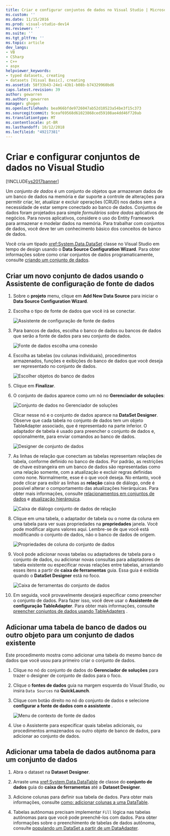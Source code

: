 ```yaml
---
title: Criar e configurar conjuntos de dados no Visual Studio | Microsoft Docs
ms.custom: ''
ms.date: 11/15/2016
ms.prod: visual-studio-dev14
ms.reviewer: ''
ms.suite: ''
ms.tgt_pltfrm: ''
ms.topic: article
dev_langs:
- VB
- CSharp
- C++
- aspx
helpviewer_keywords:
- typed datasets, creating
- datasets [Visual Basic], creating
ms.assetid: 58f33b43-24e1-43b1-b08b-b74329960bd6
caps.latest.revision: 39
author: gewarren
ms.author: gewarren
manager: ghogen
ms.openlocfilehash: bea966bfde9726047ab52d10523a54be3f15c373
ms.sourcegitcommit: 9ceaf69568d61023868ced59108ae4dd46f720ab
ms.translationtype: MT
ms.contentlocale: pt-BR
ms.lasthandoff: 10/12/2018
ms.locfileid: "49217381"
---
```

# <a name="create-and-configure-datasets-in-visual-studio"></a>Criar e configurar conjuntos de dados no Visual Studio
[!INCLUDE[vs2017banner](../includes/vs2017banner.md)]

  
Um *conjunto de dados* é um conjunto de objetos que armazenam dados de um banco de dados na memória e dar suporte a controle de alterações para permitir criar, ler, atualizar e excluir operações (CRUD) nos dados sem a necessidade de estar sempre conectado ao banco de dados. Conjuntos de dados foram projetados para simple *formulários sobre dados* aplicativos de negócios. Para novos aplicativos, considere o uso do Entity Framework para armazenar e modelar dados na memória. Para trabalhar com conjuntos de dados, você deve ter um conhecimento básico dos conceitos de banco de dados.  
  
 Você cria um tipado <xref:System.Data.DataSet> classe no Visual Studio em tempo de design usando o **Data Source Configuration Wizard**. Para obter informações sobre como criar conjuntos de dados programaticamente, consulte [criando um conjunto de dados](http://msdn.microsoft.com/library/57629d8f-393e-4677-8b83-29ffde27f5fc).  
  
## <a name="create-a-new-dataset-by-using-the-data-source-configuration-wizard"></a>Criar um novo conjunto de dados usando o Assistente de configuração de fonte de dados  
  
1.  Sobre o **projeto** menu, clique em **Add New Data Source** para iniciar o **Data Source Configuration Wizard**.  
  
2.  Escolha o tipo de fonte de dados que você irá se conectar.  
  
     ![Assistente de configuração de fonte de dados](../data-tools/media/data-source-configuration-wizard.png "Assistente de configuração de fonte de dados")  
  
3.  Para bancos de dados, escolha o banco de dados ou bancos de dados que serão a fonte de dados para seu conjunto de dados.  
  
     ![Fonte de dados escolha uma conexão](../data-tools/media/data-source-choose-a-connection.png "fonte de dados escolha uma conexão")  
  
4.  Escolha as tabelas (ou colunas individuais), procedimentos armazenados, funções e exibições do banco de dados que você deseja ser representado no conjunto de dados.  
  
     ![Escolher objetos do banco de dados](../data-tools/media/raddata-chose-objects.png "raddata escolher objetos")  
  
5.  Clique em **Finalizar**.  
  
6.  O conjunto de dados aparece como um nó no **Gerenciador de soluções**:  
  
     ![Conjunto de dados no Gerenciador de soluções](../data-tools/media/dataset-in-solution-explorer.png "conjunto de dados no Gerenciador de soluções")  
  
     Clicar nesse nó e o conjunto de dados aparece na **DataSet Designer**. Observe que cada tabela no conjunto de dados tem um objeto TableAdapter associado, que é representado na parte inferior. O adaptador de tabela é usado para preencher o conjunto de dados e, opcionalmente, para enviar comandos ao banco de dados.  
  
     ![Designer de conjunto de dados](../data-tools/media/dataset-designer.png "DataSet Designer")  
  
7.  As linhas de relação que conectam as tabelas representam relações de tabela, conforme definido no banco de dados. Por padrão, as restrições de chave estrangeira em um banco de dados são representadas como uma relação somente, com a atualização e excluir regras definidas como none. Normalmente, esse é o que você deseja. No entanto, você pode clicar para exibir as linhas as **relação** caixa de diálogo, onde é possível alterar o comportamento das atualizações hierárquicas. Para obter mais informações, consulte [relacionamentos em conjuntos de dados](../data-tools/relationships-in-datasets.md) e [atualização hierárquica](../data-tools/hierarchical-update.md).  
  
     ![Caixa de diálogo conjunto de dados de relação](../data-tools/media/raddata-relation-dialog.png "caixa de diálogo de relação raddata")  
  
8.  Clique em uma tabela, o adaptador de tabela ou o nome da coluna em uma tabela para ver suas propriedades na **propriedades** janela. Você pode modificar alguns valores aqui. Lembre-se de que você está modificando o conjunto de dados, não o banco de dados de origem.  
  
     ![Propriedades de coluna do conjunto de dados](../data-tools/media/dataset-column-properties.png "propriedades de coluna do conjunto de dados")  
  
9. Você pode adicionar novas tabelas ou adaptadores de tabela para o conjunto de dados, ou adicionar novas consultas para adaptadores de tabela existente ou especificar novas relações entre tabelas, arrastando esses itens a partir de **caixa de ferramentas** guia. Essa guia é exibida quando o **DataSet Designer** está no foco.  
  
     ![Caixa de ferramentas do conjunto de dados](../data-tools/media/raddata-dataset-toolbox.png "raddata caixa de ferramentas do conjunto de dados")  
  
10. Em seguida, você provavelmente desejará especificar como preencher o conjunto de dados. Para fazer isso, você deve usar o **Assistente de configuração TableAdapter**. Para obter mais informações, consulte [preencher conjuntos de dados usando TableAdapters](../data-tools/fill-datasets-by-using-tableadapters.md) .  
  
## <a name="add-a-database-table-or-other-object-to-an-existing-dataset"></a>Adicionar uma tabela de banco de dados ou outro objeto para um conjunto de dados existente  
 Este procedimento mostra como adicionar uma tabela do mesmo banco de dados que você usou para primeiro criar o conjunto de dados.  
  
1.  Clique no nó do conjunto de dados do **Gerenciador de soluções** para trazer o designer de conjunto de dados para o foco.  
  
2.  Clique o **fontes de dados** guia na margem esquerda do Visual Studio, ou insira `Data Sources` na **QuickLaunch**.  
  
3.  Clique com botão direito no nó do conjunto de dados e selecione **configurar a fonte de dados com o assistente** .  
  
     ![Menu de contexto de fonte de dados](../data-tools/media/data-source-context-menu.png "menu de contexto de fonte de dados")  
  
4.  Use o Assistente para especificar quais tabelas adicionais, ou procedimentos armazenados ou outro objeto de banco de dados, para adicionar ao conjunto de dados.  
  
## <a name="add-a-stand-alone-data-table-to-a-dataset"></a>Adicionar uma tabela de dados autônoma para um conjunto de dados  
  
1.  Abra o dataset na **Dataset Designer**.  
  
2.  Arraste uma <xref:System.Data.DataTable> de classe do **conjunto de dados** guia do **caixa de ferramentas** até a **Dataset Designer**.  
  
3.  Adicione colunas para definir sua tabela de dados. Para obter mais informações, consulte [como: adicionar colunas a uma DataTable](http://msdn.microsoft.com/library/8ca21f77-b99a-47a7-a656-7cfd7a1bd9df).  
  
4.  Tabelas autônomas precisam implementar `Fill` lógica nas tabelas autônomas para que você pode preenchê-los com dados. Para obter informações sobre o preenchimento de tabelas de dados autônoma, consulte [populando um DataSet a partir de um DataAdapter](http://msdn.microsoft.com/library/3fa0ac7d-e266-4954-bfac-3fbe2f913153).

